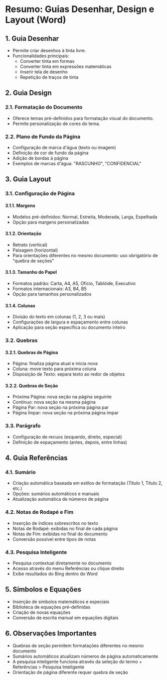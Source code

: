 # Resumo: Guias Desenhar, Design e Layout (Word)

## 1. Guia Desenhar
- Permite criar desenhos à tinta livre.
- Funcionalidades principais:
  - Converter tinta em formas
  - Converter tinta em expressões matemáticas
  - Inserir tela de desenho
  - Repetição de traços de tinta

## 2. Guia Design
### 2.1. Formatação do Documento
- Oferece temas pré-definidos para formatação visual do documento.
- Permite personalização de cores do tema.

### 2.2. Plano de Fundo da Página
- Configuração de marca d'água (texto ou imagem)
- Definição de cor de fundo da página
- Adição de bordas à página
- Exemplos de marcas d'água: "RASCUNHO", "CONFIDENCIAL"

## 3. Guia Layout
### 3.1. Configuração de Página
#### 3.1.1. Margens
- Modelos pré-definidos: Normal, Estreita, Moderada, Larga, Espelhada
- Opção para margens personalizadas

#### 3.1.2. Orientação
- Retrato (vertical)
- Paisagem (horizontal)
- Para orientações diferentes no mesmo documento: uso obrigatório de "quebra de seções"

#### 3.1.3. Tamanho do Papel
- Formatos padrão: Carta, A4, A5, Ofício, Tablóide, Executivo
- Formatos internacionais: A3, B4, B5
- Opção para tamanhos personalizados

#### 3.1.4. Colunas
- Divisão do texto em colunas (1, 2, 3 ou mais)
- Configurações de largura e espaçamento entre colunas
- Aplicação para seção específica ou documento inteiro

### 3.2. Quebras
#### 3.2.1. Quebras de Página
- Página: finaliza página atual e inicia nova
- Coluna: move texto para próxima coluna
- Disposição de Texto: separa texto ao redor de objetos

#### 3.2.2. Quebras de Seção
- Próxima Página: nova seção na página seguinte
- Contínuo: nova seção na mesma página
- Página Par: nova seção na próxima página par
- Página Ímpar: nova seção na próxima página ímpar

### 3.3. Parágrafo
- Configuração de recuos (esquerdo, direito, especial)
- Definição de espaçamento (antes, depois, entre linhas)

## 4. Guia Referências
### 4.1. Sumário
- Criação automática baseada em estilos de formatação (Título 1, Título 2, etc.)
- Opções: sumários automáticos e manuais
- Atualização automática de números de página

### 4.2. Notas de Rodapé e Fim
- Inserção de índices sobrescritos no texto
- Notas de Rodapé: exibidas no final de cada página
- Notas de Fim: exibidas no final do documento
- Conversão possível entre tipos de notas

### 4.3. Pesquisa Inteligente
- Pesquisa contextual diretamente no documento
- Acesso através do menu Referências ou clique direito
- Exibe resultados do Bing dentro do Word

## 5. Símbolos e Equações
- Inserção de símbolos matemáticos e especiais
- Biblioteca de equações pré-definidas
- Criação de novas equações
- Conversão de escrita manual em equações digitais

## 6. Observações Importantes
- Quebras de seção permitem formatações diferentes no mesmo documento
- Sumários automáticos atualizam números de página automaticamente
- A pesquisa inteligente funciona através da seleção do termo + Referências > Pesquisa Inteligente
- Orientação de página diferente requer quebra de seção